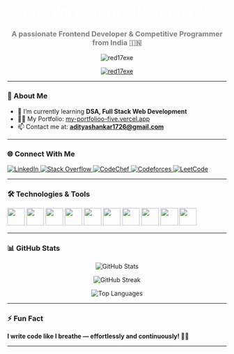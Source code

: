 <h1 align="center" style="color:white;">Hi 👋, I'm ADITYA SHANKAR LAL</h1>
<h3 align="center" style="color:gray;">A passionate Frontend Developer & Competitive Programmer from India 🇮🇳</h3>

<p align="center">
  <img src="https://komarev.com/ghpvc/?username=red17exe&label=Profile%20views&color=ff69b4&style=flat-square" alt="red17exe" />
</p>

<p align="center">
  <a href="https://github.com/ryo-ma/github-profile-trophy">
    <img src="https://github-profile-trophy.vercel.app/?username=red17exe&theme=darkhub&no-frame=true&margin-w=10" alt="red17exe" />
  </a>
</p>

---

### 🌟 About Me
- 🌱 I’m currently learning **DSA, Full Stack Web Development**
- 👨‍💻 My Portfolio: [my-portfolioo-five.vercel.app](https://my-portfolioo-five.vercel.app/)
- 📫 Contact me at: **adityashankar1726@gmail.com**

---

### 🌐 Connect With Me
<p align="left">
  <a href="https://www.linkedin.com/in/aditya-shankar-lal-48b354320/" target="_blank">
    <img src="https://img.shields.io/badge/LinkedIn-0A66C2?style=for-the-badge&logo=linkedin&logoColor=white" alt="LinkedIn" />
  </a>
  <a href="https://stackoverflow.com/users/30871233/red-17" target="_blank">
    <img src="https://img.shields.io/badge/StackOverflow-F48024?style=for-the-badge&logo=stackoverflow&logoColor=white" alt="Stack Overflow" />
  </a>
  <a href="https://www.codechef.com/users/adiii_17" target="_blank">
    <img src="https://img.shields.io/badge/CodeChef-5B4638?style=for-the-badge&logo=codechef&logoColor=white" alt="CodeChef" />
  </a>
  <a href="https://codeforces.com/profile/adii__17" target="_blank">
    <img src="https://img.shields.io/badge/Codeforces-1F8ACB?style=for-the-badge&logo=codeforces&logoColor=white" alt="Codeforces" />
  </a>
  <a href="https://leetcode.com/aadi____17/" target="_blank">
    <img src="https://img.shields.io/badge/LeetCode-FFA116?style=for-the-badge&logo=leetcode&logoColor=black" alt="LeetCode" />
  </a>
</p>

---

### 🛠️ Technologies & Tools
<p align="left">
  <img src="https://cdn.jsdelivr.net/gh/devicons/devicon/icons/cplusplus/cplusplus-original.svg" width="40" height="40" />
  <img src="https://cdn.jsdelivr.net/gh/devicons/devicon/icons/java/java-original.svg" width="40" height="40" />
  <img src="https://cdn.jsdelivr.net/gh/devicons/devicon/icons/html5/html5-original.svg" width="40" height="40" />
  <img src="https://cdn.jsdelivr.net/gh/devicons/devicon/icons/css3/css3-original.svg" width="40" height="40" />
  <img src="https://cdn.jsdelivr.net/gh/devicons/devicon/icons/javascript/javascript-original.svg" width="40" height="40" />
  <img src="https://cdn.jsdelivr.net/gh/devicons/devicon/icons/react/react-original.svg" width="40" height="40" />
  <img src="https://cdn.jsdelivr.net/gh/devicons/devicon/icons/express/express-original.svg" width="40" height="40" />
  <img src="https://cdn.jsdelivr.net/gh/devicons/devicon/icons/mongodb/mongodb-original.svg" width="40" height="40" />
  <img src="https://cdn.jsdelivr.net/gh/devicons/devicon/icons/git/git-original.svg" width="40" height="40" />
  <img src="https://cdn.jsdelivr.net/gh/devicons/devicon/icons/unrealengine/unrealengine-original.svg" width="40" height="40" />
</p>


---

### 📊 GitHub Stats
<p align="center">
  <img src="https://github-readme-stats.vercel.app/api?username=red17exe&show_icons=true&theme=radical&hide_border=false" alt="GitHub Stats" />
</p>

<p align="center">
  <img src="https://github-readme-streak-stats.herokuapp.com?user=red17exe&theme=radical&hide_border=false" alt="GitHub Streak" />
</p>

<p align="center">
  <img src="https://github-readme-stats.vercel.app/api/top-langs/?username=red17exe&layout=compact&theme=radical&hide_border=false" alt="Top Languages" />
</p>

---

### ⚡ Fun Fact
**I write code like I breathe — effortlessly and continuously! 🧠💡**

---

